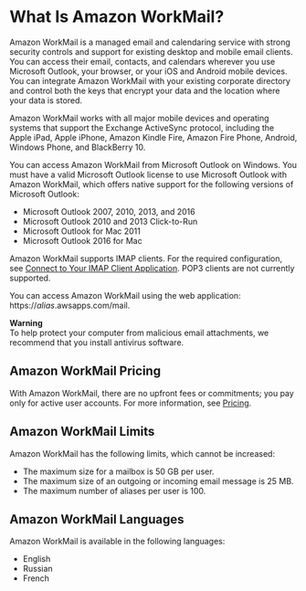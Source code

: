 # What Is Amazon WorkMail?<a name="what_is"></a>

Amazon WorkMail is a managed email and calendaring service with strong security controls and support for existing desktop and mobile email clients\. You can access their email, contacts, and calendars wherever you use Microsoft Outlook, your browser, or your iOS and Android mobile devices\. You can integrate Amazon WorkMail with your existing corporate directory and control both the keys that encrypt your data and the location where your data is stored\.

Amazon WorkMail works with all major mobile devices and operating systems that support the Exchange ActiveSync protocol, including the Apple iPad, Apple iPhone, Amazon Kindle Fire, Amazon Fire Phone, Android, Windows Phone, and BlackBerry 10\.

You can access Amazon WorkMail from Microsoft Outlook on Windows\. You must have a valid Microsoft Outlook license to use Microsoft Outlook with Amazon WorkMail, which offers native support for the following versions of Microsoft Outlook:
+ Microsoft Outlook 2007, 2010, 2013, and 2016
+ Microsoft Outlook 2010 and 2013 Click\-to\-Run
+ Microsoft Outlook for Mac 2011
+ Microsoft Outlook 2016 for Mac

Amazon WorkMail supports IMAP clients\. For the required configuration, see [Connect to Your IMAP Client Application](using_IMAP_client.md)\. POP3 clients are not currently supported\.

You can access Amazon WorkMail using the web application: https://*alias*\.awsapps\.com/mail\.

**Warning**  
To help protect your computer from malicious email attachments, we recommend that you install antivirus software\.

## Amazon WorkMail Pricing<a name="workmail_pricing"></a>

With Amazon WorkMail, there are no upfront fees or commitments; you pay only for active user accounts\. For more information, see [Pricing](http://aws.amazon.com/workmail/pricing)\.

## Amazon WorkMail Limits<a name="workmail_limits"></a>

Amazon WorkMail has the following limits, which cannot be increased:
+ The maximum size for a mailbox is 50 GB per user\.
+ The maximum size of an outgoing or incoming email message is 25 MB\.
+ The maximum number of aliases per user is 100\.

## Amazon WorkMail Languages<a name="workmail_languages"></a>

Amazon WorkMail is available in the following languages:
+ English
+ Russian
+ French